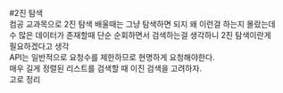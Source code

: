 #2진 탐색\
컴공 교과목으로 2진 탐색 배울때는 그냥 탐색하면 되지 왜 이런걸 하는지 몰랐는데\
수 많은 데이터가 존재할때 단순 순회하면서 검색하는걸 생각하니 2진 탐색이란게 \
필요하겠다고 생각\
API는 일반적으로 요청수를 제한하므로 현명하게 요청해야한다.\
매우 길게 정렬된 리스트를 검색할 때 이진 검색을 고려하자.\
고로 정리
